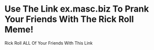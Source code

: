 # Use The Link ex.masc.biz To Prank Your Friends With The Rick Roll Meme!
Rick Roll ALL Of Your Friends With This Link
